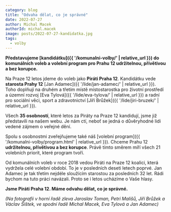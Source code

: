 ```yaml
---
category: blog
title: "Odvaha dělat, co je správné"
date: 2022-07-27
author: Michal Macek
authorId: michal.macek
image: posts/2022-07-27-kandidatka.jpg
tags:
  - volby
---
```


**Představujeme [kandidátku]({{ '/komunalni-volby/' | relative_url }}) do komunálních voleb a volební program pro Prahu 12 udržitelnou, přívětivou a bez korupce.**

Na Praze 12 letos jdeme do voleb jako **Piráti Praha 12**. Kandidátku vede **starosta Prahy 12** [Jan Adamec]({{ '/lide/jan-adamec/' | relative_url }}). Toho doplňují na druhém a třetím místě místostarostka pro životní prostředí a územní rozvoj [Eva Tylová]({{ '/lide/eva-tylova/' | relative_url }}) a radní pro sociální věci, sport a zdravotnictví [Jiří Brůžek]({{ '/lide/jiri-bruzek/' | relative_url }}).

Všech **35 osobností**, které letos za Piráty na Praze 12 kandidují, jsme již představili na našem webu. Je nám ctí, neboť se jedná o důvěryhodné lidi vedené zájmem o veřejné dění.

Spolu s osobnostmi zveřejňujeme také náš [volební program]({{ '/komunalni-volby/program.html' | relative_url }}). Chceme Prahu 12 **udržitelnou, přívětivou a bez korupce**. Právě tímto směrem míří všech 21 volebních priorit, které program tvoří.

Od komunálních voleb v roce 2018 vedou Piráti na Praze 12 koalici, která vydržela celé volební období. To je v posledních deseti letech poprvé. Jan Adamec je tak třetím nejdéle sloužícím starostou za posledních 32 let.
Rádi bychom na tuto práci navázali. Proto se i letos ucházíme o Vaše hlasy.

**Jsme Piráti Praha 12. Máme odvahu dělat, co je správné.**

_(Na fotografii v horní řadě zleva Jaroslav Toman, Petri Mališů, Jiří Brůžek a Václav Šíštek, ve spodní řadě Michal Macek, Eva Tylová a Jan Adamec)_
